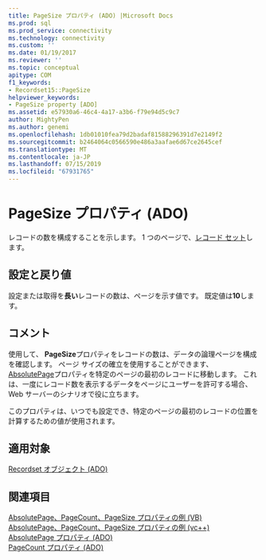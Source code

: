 ```yaml
---
title: PageSize プロパティ (ADO) |Microsoft Docs
ms.prod: sql
ms.prod_service: connectivity
ms.technology: connectivity
ms.custom: ''
ms.date: 01/19/2017
ms.reviewer: ''
ms.topic: conceptual
apitype: COM
f1_keywords:
- Recordset15::PageSize
helpviewer_keywords:
- PageSize property [ADO]
ms.assetid: e57930a6-46c4-4a17-a3b6-f79e94d5c9c7
author: MightyPen
ms.author: genemi
ms.openlocfilehash: 1db01010fea79d2badaf81588296391d7e2149f2
ms.sourcegitcommit: b2464064c0566590e486a3aafae6d67ce2645cef
ms.translationtype: MT
ms.contentlocale: ja-JP
ms.lasthandoff: 07/15/2019
ms.locfileid: "67931765"
---
```

# <a name="pagesize-property-ado"></a>PageSize プロパティ (ADO)
レコードの数を構成することを示します。 1 つのページで、[レコード セット](../../../ado/reference/ado-api/recordset-object-ado.md)します。  
  
## <a name="settings-and-return-values"></a>設定と戻り値  
 設定または取得を**長い**レコードの数は、ページを示す値です。 既定値は**10**します。  
  
## <a name="remarks"></a>コメント  
 使用して、 **PageSize**プロパティをレコードの数は、データの論理ページを構成を確認します。 ページ サイズの確立を使用することができます、 [AbsolutePage](../../../ado/reference/ado-api/absolutepage-property-ado.md)プロパティを特定のページの最初のレコードに移動します。 これは、一度にレコード数を表示するデータをページにユーザーを許可する場合、Web サーバーのシナリオで役に立ちます。  
  
 このプロパティは、いつでも設定でき、特定のページの最初のレコードの位置を計算するための値が使用されます。  
  
## <a name="applies-to"></a>適用対象  
 [Recordset オブジェクト (ADO)](../../../ado/reference/ado-api/recordset-object-ado.md)  
  
## <a name="see-also"></a>関連項目  
 [AbsolutePage、PageCount、PageSize プロパティの例 (VB)](../../../ado/reference/ado-api/absolutepage-pagecount-and-pagesize-properties-example-vb.md)   
 [AbsolutePage、PageCount、PageSize プロパティの例 (vc++)](../../../ado/reference/ado-api/absolutepage-pagecount-and-pagesize-properties-example-vc.md)   
 [AbsolutePage プロパティ (ADO)](../../../ado/reference/ado-api/absolutepage-property-ado.md)   
 [PageCount プロパティ (ADO)](../../../ado/reference/ado-api/pagecount-property-ado.md)
